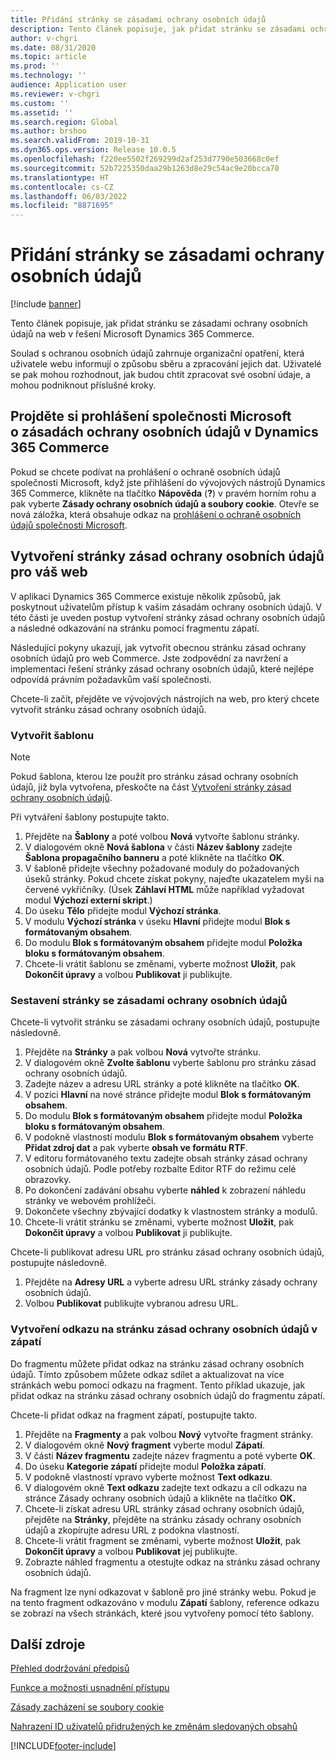 ```yaml
---
title: Přidání stránky se zásadami ochrany osobních údajů
description: Tento článek popisuje, jak přidat stránku se zásadami ochrany osobních údajů na web v řešení Microsoft Dynamics 365 Commerce.
author: v-chgri
ms.date: 08/31/2020
ms.topic: article
ms.prod: ''
ms.technology: ''
audience: Application user
ms.reviewer: v-chgri
ms.custom: ''
ms.assetid: ''
ms.search.region: Global
ms.author: brshoo
ms.search.validFrom: 2019-10-31
ms.dyn365.ops.version: Release 10.0.5
ms.openlocfilehash: f220ee5502f269299d2af253d7790e503668c0ef
ms.sourcegitcommit: 52b7225350daa29b1263d8e29c54ac9e20bcca70
ms.translationtype: HT
ms.contentlocale: cs-CZ
ms.lasthandoff: 06/03/2022
ms.locfileid: "8871695"
---
```

# <a name="add-a-privacy-policy-page"></a>Přidání stránky se zásadami ochrany osobních údajů

[!include [banner](includes/banner.md)]

Tento článek popisuje, jak přidat stránku se zásadami ochrany osobních údajů na web v řešení Microsoft Dynamics 365 Commerce.

Soulad s ochranou osobních údajů zahrnuje organizační opatření, která uživatele webu informují o způsobu sběru a zpracování jejich dat. Uživatelé se pak mohou rozhodnout, jak budou chtít zpracovat své osobní údaje, a mohou podniknout příslušné kroky.

## <a name="review-the-microsoft-privacy-statement-in-dynamics-365-commerce"></a>Projděte si prohlášení společnosti Microsoft o zásadách ochrany osobních údajů v Dynamics 365 Commerce

Pokud se chcete podívat na prohlášení o ochraně osobních údajů společnosti Microsoft, když jste přihlášení do vývojových nástrojů Dynamics 365 Commerce, klikněte na tlačítko **Nápověda** (**?**) v pravém horním rohu a pak vyberte **Zásady ochrany osobních údajů a soubory cookie**. Otevře se nová záložka, která obsahuje odkaz na [prohlášení o ochraně osobních údajů společnosti Microsoft](https://privacy.microsoft.com/privacystatement).

## <a name="build-a-privacy-policy-page-for-your-site"></a>Vytvoření stránky zásad ochrany osobních údajů pro váš web

V aplikaci Dynamics 365 Commerce existuje několik způsobů, jak poskytnout uživatelům přístup k vašim zásadám ochrany osobních údajů. V této části je uveden postup vytvoření stránky zásad ochrany osobních údajů a následné odkazování na stránku pomocí fragmentu zápatí.

Následující pokyny ukazují, jak vytvořit obecnou stránku zásad ochrany osobních údajů pro web Commerce. Jste zodpovědní za navržení a implementaci řešení stránky zásad ochrany osobních údajů, které nejlépe odpovídá právním požadavkům vaší společnosti.

Chcete-li začít, přejděte ve vývojových nástrojích na web, pro který chcete vytvořit stránku zásad ochrany osobních údajů.

### <a name="create-a-template"></a>Vytvořit šablonu

> [!NOTE]
> Pokud šablona, kterou lze použít pro stránku zásad ochrany osobních údajů, již byla vytvořena, přeskočte na část [Vytvoření stránky zásad ochrany osobních údajů](#build-a-privacy-policy-page).

Při vytváření šablony postupujte takto.

1. Přejděte na **Šablony** a poté volbou **Nová** vytvořte šablonu stránky.
1. V dialogovém okně **Nová šablona** v části **Název šablony** zadejte **Šablona propagačního banneru** a poté klikněte na tlačítko **OK**.
1. V šabloně přidejte všechny požadované moduly do požadovaných úseků stránky. Pokud chcete získat pokyny, najeďte ukazatelem myši na červené vykřičníky. (Úsek **Záhlaví HTML** může například vyžadovat modul **Výchozí externí skript**.)
1. Do úseku **Tělo** přidejte modul **Výchozí stránka**.
1. V modulu **Výchozí stránka** v úseku **Hlavní** přidejte modul **Blok s formátovaným obsahem**.
1. Do modulu **Blok s formátovaným obsahem** přidejte modul **Položka bloku s formátovaným obsahem**.
1. Chcete-li vrátit šablonu se změnami, vyberte možnost **Uložit**, pak **Dokončit úpravy** a volbou **Publikovat** ji publikujte.

### <a name="build-a-privacy-policy-page"></a>Sestavení stránky se zásadami ochrany osobních údajů

Chcete-li vytvořit stránku se zásadami ochrany osobních údajů, postupujte následovně.

1. Přejděte na **Stránky** a pak volbou **Nová** vytvořte stránku.
1. V dialogovém okně **Zvolte šablonu** vyberte šablonu pro stránku zásad ochrany osobních údajů.
1. Zadejte název a adresu URL stránky a poté klikněte na tlačítko **OK**. 
1. V pozici **Hlavní** na nové stránce přidejte modul **Blok s formátovaným obsahem**.
1. Do modulu **Blok s formátovaným obsahem** přidejte modul **Položka bloku s formátovaným obsahem**.
1. V podokně vlastností modulu **Blok s formátovaným obsahem** vyberte **Přidat zdroj dat** a pak vyberte **obsah ve formátu RTF**.
1. V editoru formátovaného textu zadejte obsah stránky zásad ochrany osobních údajů. Podle potřeby rozbalte Editor RTF do režimu celé obrazovky.
1. Po dokončení zadávání obsahu vyberte **náhled** k zobrazení náhledu stránky ve webovém prohlížeči.
1. Dokončete všechny zbývající dodatky k vlastnostem stránky a modulů.
1. Chcete-li vrátit stránku se změnami, vyberte možnost **Uložit**, pak **Dokončit úpravy** a volbou **Publikovat** ji publikujte.

Chcete-li publikovat adresu URL pro stránku zásad ochrany osobních údajů, postupujte následovně.

1. Přejděte na **Adresy URL** a vyberte adresu URL stránky zásady ochrany osobních údajů.
1. Volbou **Publikovat** publikujte vybranou adresu URL.

### <a name="create-a-link-to-the-privacy-policy-page-in-a-footer"></a>Vytvoření odkazu na stránku zásad ochrany osobních údajů v zápatí

Do fragmentu můžete přidat odkaz na stránku zásad ochrany osobních údajů. Tímto způsobem můžete odkaz sdílet a aktualizovat na více stránkách webu pomocí odkazu na fragment. Tento příklad ukazuje, jak přidat odkaz na stránku zásad ochrany osobních údajů do fragmentu zápatí.

Chcete-li přidat odkaz na fragment zápatí, postupujte takto.

1. Přejděte na **Fragmenty** a pak volbou **Nový** vytvořte fragment stránky.
1. V dialogovém okně **Nový fragment** vyberte modul **Zápatí**.
1. V části **Název fragmentu** zadejte název fragmentu a poté vyberte **OK**.
1. Do úseku **Kategorie zápatí** přidejte modul **Položka zápatí**.
1. V podokně vlastností vpravo vyberte možnost **Text odkazu**.
1. V dialogovém okně **Text odkazu** zadejte text odkazu a cíl odkazu na stránce Zásady ochrany osobních údajů a klikněte na tlačítko **OK.**
1. Chcete-li získat adresu URL stránky zásad ochrany osobních údajů, přejděte na **Stránky**, přejděte na stránku zásady ochrany osobních údajů a zkopírujte adresu URL z podokna vlastností.
1. Chcete-li vrátit fragment se změnami, vyberte možnost **Uložit**, pak **Dokončit úpravy** a volbou **Publikovat** jej publikujte.
1. Zobrazte náhled fragmentu a otestujte odkaz na stránku zásad ochrany osobních údajů.

Na fragment lze nyní odkazovat v šabloně pro jiné stránky webu. Pokud je na tento fragment odkazováno v modulu **Zápatí** šablony, reference odkazu se zobrazí na všech stránkách, které jsou vytvořeny pomocí této šablony.

## <a name="additional-resources"></a>Další zdroje

[Přehled dodržování předpisů](compliance-overview.md)

[Funkce a možnosti usnadnění přístupu](accessibility.md)

[Zásady zacházení se soubory cookie](cookie-compliance.md)

[Nahrazení ID uživatelů přidružených ke změnám sledovaných obsahů](replace-IDs-tracked-changes.md)


[!INCLUDE[footer-include](../includes/footer-banner.md)]
